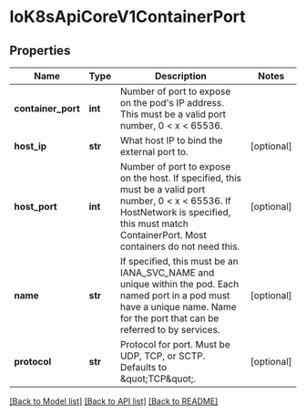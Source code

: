 # IoK8sApiCoreV1ContainerPort

## Properties
Name | Type | Description | Notes
------------ | ------------- | ------------- | -------------
**container_port** | **int** | Number of port to expose on the pod&#x27;s IP address. This must be a valid port number, 0 &lt; x &lt; 65536. | 
**host_ip** | **str** | What host IP to bind the external port to. | [optional] 
**host_port** | **int** | Number of port to expose on the host. If specified, this must be a valid port number, 0 &lt; x &lt; 65536. If HostNetwork is specified, this must match ContainerPort. Most containers do not need this. | [optional] 
**name** | **str** | If specified, this must be an IANA_SVC_NAME and unique within the pod. Each named port in a pod must have a unique name. Name for the port that can be referred to by services. | [optional] 
**protocol** | **str** | Protocol for port. Must be UDP, TCP, or SCTP. Defaults to \&quot;TCP\&quot;. | [optional] 

[[Back to Model list]](../README.md#documentation-for-models) [[Back to API list]](../README.md#documentation-for-api-endpoints) [[Back to README]](../README.md)

